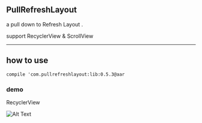 ## PullRefreshLayout

a pull down to Refresh Layout .


support RecyclerView & ScrollView

---------------------

## how to use 

``` compile 'com.pullrefreshlayout:lib:0.5.3@aar ```

### demo

RecyclerView 

![Alt Text](https://github.com/6a209/PullRefreshLayout/raw/master/recyclerview.gif)






